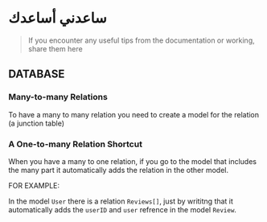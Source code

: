 # ساعدني أساعدك

> If you encounter any useful tips from the documentation or working, share them here

## DATABASE

### Many-to-many Relations

To have a many to many relation you need to create a model for the relation (a junction table)

### A One-to-many Relation Shortcut

When you have a many to one relation, if you go to the model that includes the many part it automatically adds the relation in the other model.

FOR EXAMPLE:

In the model `User` there is a relation `Reviews[]`, just by writitng that it automatically adds the `userID` and `user` refrence in the model `Review`.
